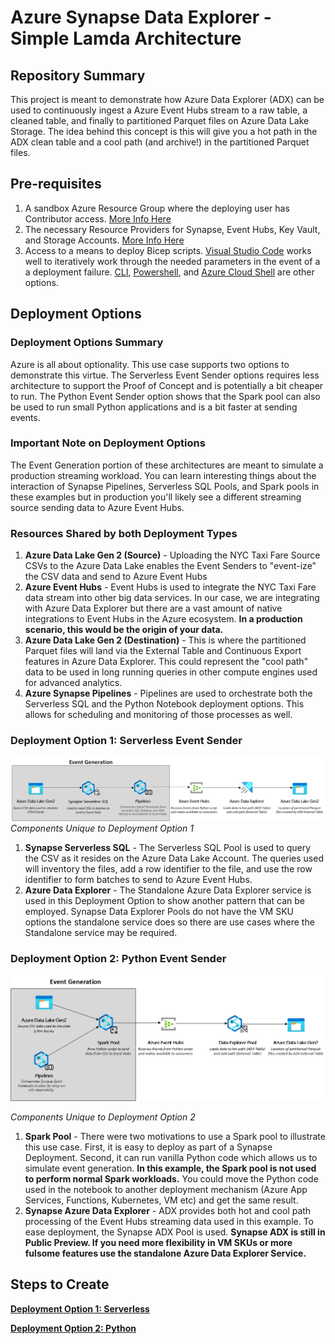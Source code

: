 # Azure Synapse Data Explorer - Simple Lamda Architecture

## Repository Summary
This project is meant to demonstrate how Azure Data Explorer (ADX) can be used to continuously ingest a Azure Event Hubs stream to a raw table, a cleaned table, and finally to partitioned Parquet files on Azure Data Lake Storage. The idea behind this concept is this will give you a hot path in the ADX clean table and a cool path (and archive!) in the partitioned Parquet files.

## Pre-requisites 
1) A sandbox Azure Resource Group where the deploying user has Contributor access. [More Info Here](https://learn.microsoft.com/en-us/azure/role-based-access-control/overview#role-assignments)
2) The necessary Resource Providers for Synapse, Event Hubs, Key Vault, and Storage Accounts. [More Info Here](https://learn.microsoft.com/en-us/azure/azure-resource-manager/management/resource-providers-and-types)
3) Access to a means to deploy Bicep scripts. [Visual Studio Code](https://learn.microsoft.com/en-us/azure/azure-resource-manager/bicep/deploy-vscode) works well to iteratively work through the needed parameters in the event of a a deployment failure. [CLI](https://learn.microsoft.com/en-us/azure/azure-resource-manager/bicep/deploy-cli), [Powershell](https://learn.microsoft.com/en-us/azure/azure-resource-manager/bicep/deploy-powershell), and [Azure Cloud Shell](https://learn.microsoft.com/en-us/azure/azure-resource-manager/bicep/deploy-cloud-shell?tabs=azure-cli) are other options.

## Deployment Options
### Deployment Options Summary 

Azure is all about optionality. This use case supports two options to demonstrate this virtue. The Serverless Event Sender options requires less architecture to support the Proof of Concept and is potentially a bit cheaper to run. The Python Event Sender option shows that the Spark pool can also be used to run small Python applications and is a bit faster at sending events. 

### Important Note on Deployment Options ###

The Event Generation portion of these architectures are meant to simulate a production streaming workload. You can learn interesting things about the interaction of Synapse Pipelines, Serverless SQL Pools, and Spark pools in these examples but in production you'll likely see a different streaming source sending data to Azure Event Hubs. 

### Resources Shared by both Deployment Types ###
1) __Azure Data Lake Gen 2 (Source)__ - Uploading the NYC Taxi Fare Source CSVs to the Azure Data Lake enables the Event Senders to "event-ize" the CSV data and send to Azure Event Hubs
2) __Azure Event Hubs__ - Event Hubs is used to integrate the NYC Taxi Fare data stream into other big data services. In our case, we are integrating with Azure Data Explorer but there are a vast amount of native integrations to Event Hubs in the Azure ecosystem. __In a production scenario, this would be the origin of your data.__
3) __Azure Data Lake Gen 2 (Destination)__ - This is where the partitioned Parquet files will land via the External Table and Continuous Export features in Azure Data Explorer. This could represent the "cool path" data to be used in long running queries in other compute engines used for advanced analytics.
4) __Azure Synapse Pipelines__ - Pipelines are used to orchestrate both the Serverless SQL and the Python Notebook deployment options. This allows for scheduling and monitoring of those processes as well.

### Deployment Option 1: Serverless Event Sender
![picture of base architecture](./images/serverless/adxlamda-arch-serverless.png)
_Components Unique to Deployment Option 1_
1) __Synapse Serverless SQL__ - The Serverless SQL Pool is used to query the CSV as it resides on the Azure Data Lake Account. The queries used will inventory the files, add a row identifier to the file, and use the row identifier to form batches to send to Azure Event Hubs. 
2) __Azure Data Explorer__ - The Standalone Azure Data Explorer service is used in this Deployment Option to show another pattern that can be employed. Synapse Data Explorer Pools do not have the VM SKU options the standalone service does so there are use cases where the Standalone service may be required. 
   
### Deployment Option 2: Python Event Sender
![picture of base architecture](./images/python/adxlamda-arch-python.png)

_Components Unique to Deployment Option 2_

1) __Spark Pool__ - There were two motivations to use a Spark pool to illustrate this use case. First, it is easy to deploy as part of a Synapse Deployment. Second, it can run vanilla Python code which allows us to simulate event generation. __In this example, the Spark pool is not used to perform normal Spark workloads.__ You could move the Python code used in the notebook to another deployment mechanism (Azure App Services, Functions, Kubernetes, VM etc) and get the same result. 
2) __Synapse Azure Data Explorer__ - ADX provides both hot and cool path processing of the Event Hubs streaming data used in this example. To ease deployment, the Synapse ADX Pool is used. __Synapse ADX is still in Public Preview. If you need more flexibility in VM SKUs or more fulsome features use the standalone Azure Data Explorer Service.__



## Steps to Create

__[Deployment Option 1: Serverless](./docs/serverless/README.md)__

__[Deployment Option 2: Python](./docs/python/README.MD)__
